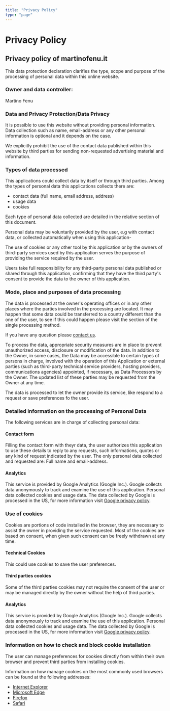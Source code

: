 ```yaml
---
title: "Privacy Policy"
type: "page"
---
```


# Privacy Policy

## Privacy policy of martinofenu.it

This data protection declaration clarifies the type, scope and purpose of the processing of personal data within this online website.

### Owner and data controller:
Martino Fenu

### Data and Privacy Protection/Data Privacy

It is possible to use this website without providing personal information.
Data collection such as name, email-address or any other personal information is optional and it depends on the case.

We explicitly prohibit the use of the contact data published within this website by third parties for sending non-requested advertising material and information.

### Types of data processed

This applications could collect data by itself or through third parties.
Among the types of personal data this applications collects there are:

- contact data (full name, email address, address)
- usage data
- cookies

Each type of personal data collected are detailed in the relative section of this document.

Personal data may be voluntarily provided by the user, e.g with contact data, or collected automatically when using this application-

The use of cookies or any other tool by this application or by the owners of third-party services used by this application serves the purpose of providing the service required by the user.

Users take full responsibility for any third-party personal data published or shared through this application, confirming that they have the third party's consent to provide the data to the owner of this application.

### Mode, place and purposes of data processing

The data is processed at the owner's operating offices or in any other places where the parties involved in the processing are located.
It may happen that some data could be transferred to a country different than the one of the user, to see if this could happen please visit the section of the single processing method.

If you have any question please [contact us](/#contact).

To process the data, appropriate security measures are in place to prevent unauthorized access, disclosure or modification of the data. In addition to the Owner, in some cases, the Data may be accessible to certain types of persons in charge, involved with the operation of this Application or external parties (such as third-party technical service providers, hosting providers, communications agencies) appointed, if necessary, as Data Processors by the Owner. The updated list of these parties may be requested from the Owner at any time.

The data is processed to let the owner provide its service, like respond to a request or save preferences fo the user.


### Detailed information on the processing of Personal Data

The following services are in charge of collecting personal data:

#### Contact form

Filling the contact form with theyr data, the user authorizes this application to use these details to reply to any requests, such informations, quotes or any kind of request indicated by the user.
The only personal data collected and requested are: Full name and email-address.

#### Analytics

This service is provided by Google Analytics (Google Inc.). Google collects data anonymously to track and examine the use of this application.
Personal data collected cookies and usage data.
The data collected by Google is processed in the US, for more information visit [Google privacy policy](https://www.google.com/intl/it/policies/privacy/).


### Use of cookies

Cookies are portions of code installed in the browser, they are necessary to assist the owner in providing the service requested.
Most of the cookies are based on consent, when given such consent can be freely withdrawn at any time.

#### Technical Cookies

This could use cookies to save the user preferences.

#### Third parties cookies

Some of the third parties cookies may not require the consent of the user or may be managed directly by the owner without the help of third parties.

#### Analytics

This service is provided by Google Analytics (Google Inc.). Google collects data anonymously to track and examine the use of this application.
Personal data collected cookies and usage data.
The data collected by Google is processed in the US, for more information visit [Google privacy policy](https://www.google.com/intl/it/policies/privacy/).


### Information on how to check and block cookie installation

The user can manage preferences for cookies directly from within their own browser and prevent third parties from installing cookies.

Information on how manage cookies on the most commonly used browsers can be found at the following addresses:

- [Internet Explorer](https://support.microsoft.com/en-us/help/17442/windows-internet-explorer-delete-manage-cookies)
- [Microsoft Edge](https://support.microsoft.com/en-us/help/4468242/microsoft-edge-browsing-data-and-privacy)
- [Firefox](https://support.mozilla.org/en-US/kb/enhanced-tracking-protection-firefox-desktop)
- [Safari](https://support.apple.com/et-ee/guide/safari/sfri11471/mac)

